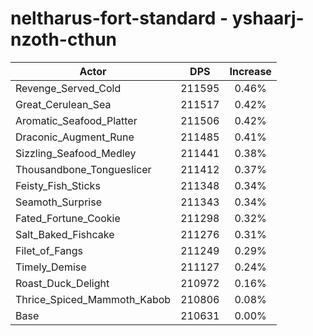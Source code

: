 # neltharus-fort-standard - yshaarj-nzoth-cthun
| Actor | DPS | Increase |
|---|:---:|:---:|
|Revenge_Served_Cold|211595|0.46%|
|Great_Cerulean_Sea|211517|0.42%|
|Aromatic_Seafood_Platter|211506|0.42%|
|Draconic_Augment_Rune|211485|0.41%|
|Sizzling_Seafood_Medley|211441|0.38%|
|Thousandbone_Tongueslicer|211412|0.37%|
|Feisty_Fish_Sticks|211348|0.34%|
|Seamoth_Surprise|211343|0.34%|
|Fated_Fortune_Cookie|211298|0.32%|
|Salt_Baked_Fishcake|211276|0.31%|
|Filet_of_Fangs|211249|0.29%|
|Timely_Demise|211127|0.24%|
|Roast_Duck_Delight|210972|0.16%|
|Thrice_Spiced_Mammoth_Kabob|210806|0.08%|
|Base|210631|0.00%|
